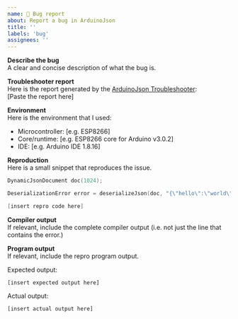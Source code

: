 ```yaml
---
name: 🐛 Bug report
about: Report a bug in ArduinoJson
title: ''
labels: 'bug'
assignees: ''
---
```


<!-- ⚠️ IMPORTANT ⚠️
Before opening a bug report, please use the ArduinoJson Troubleshooter as it may find a solution to your issue; if not, please include the  Troubleshooter's report in the description.
-->

**Describe the bug**  
A clear and concise description of what the bug is.

**Troubleshooter report**  
Here is the report generated by the [ArduinoJson Troubleshooter](https://arduinojson.org/v6/troubleshooter/):  
[Paste the report here]

**Environment**  
Here is the environment that I used:
* Microcontroller: [e.g. ESP8266]
* Core/runtime: [e.g. ESP8266 core for Arduino v3.0.2]
* IDE: [e.g. Arduino IDE 1.8.16]

**Reproduction**  
Here is a small snippet that reproduces the issue.

```c++
DynamicJsonDocument doc(1024);

DeserializationError error = deserializeJson(doc, "{\"hello\":\"world\"}");

[insert repro code here]
```

**Compiler output**    
If relevant, include the complete compiler output (i.e. not just the line that contains the error.)


**Program output**  
If relevant, include the repro program output.

Expected output:

```
[insert expected output here]
```

Actual output:

```
[insert actual output here]
```
